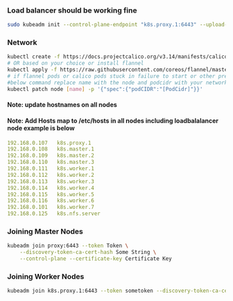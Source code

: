 ### Load balancer should be working fine
```bash
sudo kubeadm init --control-plane-endpoint "k8s.proxy.1:6443" --upload-certs --pod-network-cidr=192.168.0.0/24 --> on the first master.node
```

### Network 
```bash
kubectl create -f https://docs.projectcalico.org/v3.14/manifests/calico.yaml
# OR based on your choice or install flannel
kubectl apply -f https://raw.githubusercontent.com/coreos/flannel/master/Documentation/kube-flannel.yaml
# if flannel pods or calico pods stuck in failure to start or other pre run status execute 
#below command replace name with the node and podcidr with your network 
kubectl patch node [name] -p '{"spec":{"podCIDR":"[PodCidr]"}}'
```
#### Note: update hostnames on all nodes
#### Note: Add Hosts map to /etc/hosts in all nodes including loadbalalancer node example is below
```yaml
192.168.0.107   k8s.proxy.1
192.168.0.108   k8s.master.1
192.168.0.109   k8s.master.2 
192.168.0.110   k8s.master.3 
192.168.0.111   k8s.worker.1
192.168.0.112   k8s.worker.2
192.168.0.113   k8s.worker.3 
192.168.0.114   k8s.worker.4
192.168.0.115   k8s.worker.5
192.168.0.116   k8s.worker.6
192.168.0.101   k8s.worker.7
192.168.0.125   k8s.nfs.server

```
### Joining Master Nodes
```bash
kubeadm join proxy:6443 --token Token \
    --discovery-token-ca-cert-hash Some String \
    --control-plane --certificate-key Certificate Key
```

### Joining Worker Nodes

```bash
kubeadm join k8s.proxy.1:6443 --token sometoken --discovery-token-ca-cert-hash sha256:somehash
```
